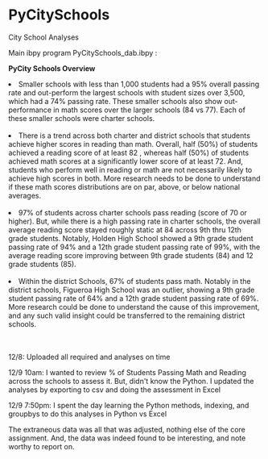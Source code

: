 # PyCitySchools
City School Analyses

Main ibpy program PyCitySchools_dab.ibpy :
<br>

<b>PyCity Schools Overview</b>
<br>
<li>Smaller schools with less than 1,000 students had a 95% overall passing rate and out-perform the largest schools with student sizes over 3,500, which had a 74% passing rate. These smaller schools also show out-performance in math scores over the larger schools (84 vs 77). Each of these smaller schools were charter schools.</li>
<br>
<li>There is a trend across both charter and district schools that students achieve higher scores in reading than math. Overall, half (50%) of students achieved a reading score of at least 82 , whereas half (50%) of students achieved math scores at a significantly lower score of at least 72. And, students who perform well in reading or math are not necessarily likely to achieve high scores in both. More research needs to be done to understand if these math scores distributions are on par, above, or below national averages. </li>
<br>
<li>97% of students across charter schools pass reading (score of 70 or higher). But, while there is a high passing rate in charter schools, the overall average reading score stayed roughly static at 84 across 9th thru 12th grade students. Notably, Holden High School showed a 9th grade student passing rate of 94% and a 12th grade student passing rate of 99%, with the average reading score improving between 9th grade students (84) and 12 grade students (85). </li>
<br>

<li>Within the district Schools, 67% of students pass math. Notably in the district schools, Figueroa High School was an outlier, showing a 9th grade student passing rate of 64% and a 12th grade student passing rate of 69%. More research could be done to understand the cause of this improvement, and any such valid insight could be transferred to the remaining district schools. </li>
<br>
<br>

12/8:  Uploaded all required and analyses on time

12/9 10am:  I wanted to review % of Students Passing Math and Reading across the schools to assess it.  But, didn't know the Python. I updated the analyses by exporting to csv and doing the assessment in Excel

12/9 7:50pm:  I spent the day learning the Python methods, indexing, and groupbys to do this analyses in Python vs Excel

The extraneous data was all that was adjusted, nothing else of the core assignment.  And, the data was indeed found to be interesting, and note worthy to report on.

